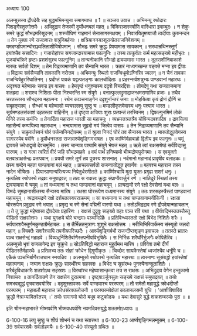 अध्यायः 100

अलम्बुसस्य द्रौपदेयैः सह युद्धमभिमन्युना समागमश्च ॥ 1 ॥
सञ्जय उवाच ।
अभिमन्यू रथोदारः पिशङ्गैस्तुरगोत्तमैः ।
अभिदुद्राव तेजस्वी दुर्योधनबलं महत् ॥
विकिरञ्शरवर्षाणि वारिधारा इवाम्बुदः ।
न शेकुः समरे क्रुद्धं सौभद्रमरिसूदनम् ॥
शस्त्रौघिणं गाहमानं सेनासागरमक्षयम् ।
निवारयितुमप्याजौ त्वदीयाः कुरुनन्दन ॥
तेन मुक्ता रणे राजञ्शराः शत्रुनिबर्हणाः ।
क्षत्रियाननयञ्शूरान्प्रेतराजनिवेशनम् ॥
यमदण्डोपमान्घोराञ्ज्वलिताशीविषोपमान् ।
सौभद्रः समरे क्रुद्धः प्रेषयामास सायकान् ॥
सरथान्रथिनस्तूर्णं हयांश्चैव ससादिनः ।
गजारोहांश्च सगजान्दारयामास फाल्गुनिः ॥
तस्य तत्कुर्वतः कर्म महत्सङ्ख्ये महीभृतः ।
पूजयांचक्रिरे हृष्टाः प्रशशंसुश्च फाल्गुनिम् ॥
तान्यनीकानि सौभद्रो द्रावयामास भारत ।
तूलराशीनिवाकाशे मारुतः सर्वतो दिशम् ॥
तेन विद्राव्यमाणानि तव सैन्यानि भारत ।
त्रतारं नाध्यगच्छन्त पङ्क्ते मग्ना इव द्वीपाः ॥
विद्राव्य सर्वसैन्यानि तावकानि नरोत्तम ।
अभिमन्युः स्थितो राजन्विधूमोऽग्निरिव ज्वलन् ॥
न चैनं तावका राजन्विषेहुररिघातिनम् ।
प्रदीप्तं पावकं यद्वत्पतङ्गाः कालचोदिताः ॥
प्रहरन्सर्वशत्रुभ्यः पाण्डवानां महारथः ।
अदृश्यत महेष्वासः सवज्र इव वासवः ॥
हेमपृष्ठं धनुश्चास्य ददृशे विचरद्दिशः ।
तोयदेषु यथा राजन्राजमाना शतह्रदा ॥
शराश्च निशिताः पीता निश्चरन्ति स्म संयुगे ।
वनात्फुल्लद्रुमाद्राजन्भ्रमराणामिव व्रजाः ॥
तथैव चरतस्तस्य सौभद्रस्य महात्मनः ।
रथेन काञ्चनाङ्गेन ददृशुर्नान्तरं जनाः ॥
मोहयित्वा कृपं द्रोणं द्रौणिं च सबृहद्बलम् ।
सैन्धवं च महेष्वासो व्यचरल्लघु सुष्ठु च ॥
मण्डलीकृतमेवास्य धनुः पश्याम भारत ।
सूर्यमण्डलसंकाशं दहतस्तव वाहिनीम् ॥
तं दृष्ट्वा क्षत्रियाः शुराः प्रतपन्तं तरस्विनम् ।
द्विफल्गुनमिमं लोकं मेनिरे तस्य कर्मभिः ॥
तेनार्दिता महाराज भारती सा महाचमूः ।
व्यभ्रमत्तत्रतत्रैव योषिन्मदवशादिव ॥
द्रावयित्वा महासैन्यं कम्पयित्वा महारथान् ।
नन्दयामास सुहृदो मयं जित्वेव वासवः ॥
तेन निद्राव्यमाणानि तव सैन्यानि संयुगे ।
चक्रुरार्तस्वनं घोरं पर्जन्यनिनदोपमम् ॥
तं श्रुत्वा निनदं घोरं तव सैन्यस्य भारत ।
मारुतोद्धूतवेगस्य सागरस्येव पर्वणि ॥
दुर्योधनस्तदा राजन्नार्श्यशृङ्गिमभाषत ।
एष कार्ष्णिर्महाबाहो द्वितीय इव फल्गुनः ॥
चमूं द्रावयते क्रोधाद्वृत्रो देवचमूमिव ।
तस्य चान्यत्र पश्यामि संयुगे भेषजं महत् ॥
ऋते त्वां राक्षसश्रेष्ठं सर्वविद्यासु पारगम् ।
स गत्वा त्वरितं वीरं जहि सौभद्रमाहवे ॥
वयं पार्थं हनिष्यामो भीष्मद्रोणपुरोगमाः ।
स एवमुक्तो बलवान्राक्षसेन्द्रः प्रतापवान् ॥
प्रययौ समरे तूर्णं तव पुत्रस्य शासनात् ।
नर्दमानो महानादं प्रावृषीव बलाहकः ॥
तस्य शब्देन महता पाण्डवानां बलं महत् ।
प्राचलत्सर्वतो राजन्वातोद्धूत इवार्णवः ॥
बहवश्च महाराज तस्य नादेन भीषिताः ।
प्रियान्प्राणान्परित्यज्य निपेतुर्धरणीतले ॥
कार्ष्णिश्चापि मुदा युक्तः प्रगृह्य सशरं धनुः ।
नृत्यन्निव रथोपस्थे तद्रक्षः समुपाद्रवत् ॥
ततः स राक्षसः क्रुद्धः संप्राप्यैवार्जुनं रणे ।
नातिदूरे स्थितां तस्य द्रावयामास वै चमूम् ॥
तां वध्यमानां च तथा पाण्डवानां महाचमूम् ।
प्रत्यद्ययौ रणे रक्षो देवसेनां यथा बलः ॥
विमर्दः सुमहानासीत्तस्य सैन्यस्य मारिष ।
रक्षसा घोररूपेण वध्यमानस्य संयुगे ॥
ततः शरसहस्त्रैस्तां पाण्डवानां महाचमूम् ।
व्यद्रावयद्रणे रक्षो दर्शयतत्स्वपराक्रमम् ॥
सा वध्यमाना च तथा पाण्डवानामनीकिनी ।
रक्षसा घोररूपेण प्रदुद्राव रणे भयात् ॥
प्रमृद्य च रणे सेनां पद्मिनीं वारणो यथा ।
ततोऽभिद्रद्राव रणे द्रौपदेयान्महाबलान् ॥
ते तु क्रुद्धा महेष्वासा द्रौपदेयाः प्रहारिणः ।
राक्षसं दुद्रुवुः सङ्ख्ये ग्रहाः पञ्च रविं यथा ॥
वीर्यवद्भिस्ततस्तैस्तु पीडितो राक्षसोत्तमः ।
यथा युगक्षये घोरे चन्द्रमाः पञ्चभिर्ग्रहैः ॥
प्रतिविन्ध्यस्ततो रक्षो बिभेद निशितैः शरैः ।
सर्वपारशवैस्तूर्णमकुण्ठाग्रैर्महाबलः ॥
स तैर्भिन्नतनुत्राणः शुशुभे राक्षसोत्तमः ।
मरीचिभिरिवार्कस्य संस्यूतो जलदो महान् ॥
विषक्तैः सशरैश्चापि तपनीयपरिच्छदैः ।
आर्श्यशृङ्गिर्बभौ राजन्दीप्तशृङ्ग इवाचलः ॥
ततस्ते भ्रातरः पञ्च राक्षसेन्द्रं महाहवे ।
विव्यधुर्निशितैर्बाणैस्तपनीयविभूषितैः ।
स निर्भिन्नः शरैर्घोरैर्भुजगैः कोपितैरिव ।
अलम्बुसो भृशं राजन्नागेन्द्र इव चुक्रुधे ॥
सोऽतिविद्धो महाराज मुहूर्तमथ मारिष ।
प्रविवेश तमो दीर्घं पीडितस्तैर्महारथैः ॥
प्रतिलभ्य ततः संज्ञां क्रोधेन द्विगुणीकृतः ।
चिच्छेद सायकैस्तेषां ध्वजांश्चैव धनूंषि च ॥
एकैकं पञ्चभिर्बाणैराजघान स्मयन्निव ।
अलम्बुसो रथोपस्थे नृत्यन्निव महारथः ॥
त्वरमाणः सुसंबद्धो हयांस्तेषां महात्मनाम् ।
जघान राक्षसः क्रुद्धः सारथींश्च सहस्रशः ॥
बिभेद च सुसंरब्धः पुनश्चैनान्सुतांशितैः ।
शरैर्बहुविधाकारैः शतशोऽथ सहस्रशः ॥
विरथांश्च महेष्वासान्कृत्वा तत्र स राक्षसः ।
अभिदुद्राव वेगेन हन्तुकामो निशाचरः ॥
तानर्दितान्रणे तेन राक्षसेन दुरात्मना ।
दृष्ट्वाऽर्जुनसुतः सङ्ख्ये राक्षसं समुपाद्रवत् ॥
तयोः समभवद्युद्धं वृत्रवासवयोरिव ।
ददृशुस्तावकाः सर्वे पाण्डवाश्च परस्परम् ॥
तौ समेतौ महायुद्धे क्रोधदीप्तौ परस्परम् ।
महाबलौ महाराज क्रोधसंरक्तलोचनौ ॥
परस्परमवेक्षेतां कालानलसमौ युधि ।
\'आशीविषाविव क्रुद्धौ नेत्राभ्यामितरेतरम् ।\'
तयोः समागमो घोरो बभूव कटुकोदयः ॥
यथा देवासुरे युद्धे शक्रशम्बरयोः पुरा ॥ ॥

इति श्रीमन्महाभारते भीष्मपर्वणि भीष्मवधपर्वणि नवमदिवसयुद्धे शततमोऽध्यायः ॥

6-100-16 लघु सुष्ठु च शीघ्रं शोभनं च यथा स्तात्तथा ॥ 6-100-23 आर्ष्यशृङ्गिमलम्बुसम् ॥ 6-100-39 सर्वपारशवैः सर्वलोहमयैः ॥ 6-100-40 संस्यूतो ग्रथितः ॥
